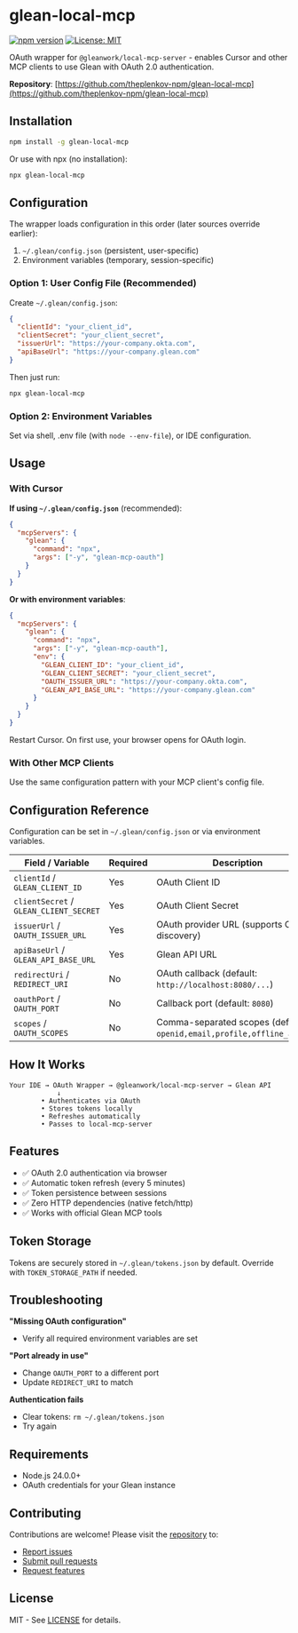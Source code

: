 # glean-local-mcp

[![npm version](https://badge.fury.io/js/glean-local-mcp.svg)](https://www.npmjs.com/package/glean-local-mcp)
[![License: MIT](https://img.shields.io/badge/License-MIT-yellow.svg)](https://opensource.org/licenses/MIT)

OAuth wrapper for `@gleanwork/local-mcp-server` - enables Cursor and other MCP clients to use Glean with OAuth 2.0 authentication.

**Repository**: [https://github.com/theplenkov-npm/glean-local-mcp](https://github.com/theplenkov-npm/glean-local-mcp)

## Installation

```bash
npm install -g glean-local-mcp
```

Or use with npx (no installation):
```bash
npx glean-local-mcp
```

## Configuration

The wrapper loads configuration in this order (later sources override earlier):
1. `~/.glean/config.json` (persistent, user-specific)
2. Environment variables (temporary, session-specific)

### Option 1: User Config File (Recommended)

Create `~/.glean/config.json`:
```json
{
  "clientId": "your_client_id",
  "clientSecret": "your_client_secret",
  "issuerUrl": "https://your-company.okta.com",
  "apiBaseUrl": "https://your-company.glean.com"
}
```

Then just run:
```bash
npx glean-local-mcp
```

### Option 2: Environment Variables

Set via shell, .env file (with `node --env-file`), or IDE configuration.

## Usage

### With Cursor

**If using `~/.glean/config.json`** (recommended):

```json
{
  "mcpServers": {
    "glean": {
      "command": "npx",
      "args": ["-y", "glean-mcp-oauth"]
    }
  }
}
```

**Or with environment variables**:

```json
{
  "mcpServers": {
    "glean": {
      "command": "npx",
      "args": ["-y", "glean-mcp-oauth"],
      "env": {
        "GLEAN_CLIENT_ID": "your_client_id",
        "GLEAN_CLIENT_SECRET": "your_client_secret",
        "OAUTH_ISSUER_URL": "https://your-company.okta.com",
        "GLEAN_API_BASE_URL": "https://your-company.glean.com"
      }
    }
  }
}
```

Restart Cursor. On first use, your browser opens for OAuth login.

### With Other MCP Clients

Use the same configuration pattern with your MCP client's config file.

## Configuration Reference

Configuration can be set in `~/.glean/config.json` or via environment variables.

| Field / Variable | Required | Description |
|------------------|----------|-------------|
| `clientId` / `GLEAN_CLIENT_ID` | Yes | OAuth Client ID |
| `clientSecret` / `GLEAN_CLIENT_SECRET` | Yes | OAuth Client Secret |
| `issuerUrl` / `OAUTH_ISSUER_URL` | Yes | OAuth provider URL (supports OIDC discovery) |
| `apiBaseUrl` / `GLEAN_API_BASE_URL` | Yes | Glean API URL |
| `redirectUri` / `REDIRECT_URI` | No | OAuth callback (default: `http://localhost:8080/...`) |
| `oauthPort` / `OAUTH_PORT` | No | Callback port (default: `8080`) |
| `scopes` / `OAUTH_SCOPES` | No | Comma-separated scopes (default: `openid,email,profile,offline_access`) |

## How It Works

```
Your IDE → OAuth Wrapper → @gleanwork/local-mcp-server → Glean API
            ↓
        • Authenticates via OAuth
        • Stores tokens locally
        • Refreshes automatically
        • Passes to local-mcp-server
```

## Features

- ✅ OAuth 2.0 authentication via browser
- ✅ Automatic token refresh (every 5 minutes)
- ✅ Token persistence between sessions
- ✅ Zero HTTP dependencies (native fetch/http)
- ✅ Works with official Glean MCP tools

## Token Storage

Tokens are securely stored in `~/.glean/tokens.json` by default. Override with `TOKEN_STORAGE_PATH` if needed.

## Troubleshooting

**"Missing OAuth configuration"**
- Verify all required environment variables are set

**"Port already in use"**
- Change `OAUTH_PORT` to a different port
- Update `REDIRECT_URI` to match

**Authentication fails**
- Clear tokens: `rm ~/.glean/tokens.json`
- Try again

## Requirements

- Node.js 24.0.0+
- OAuth credentials for your Glean instance

## Contributing

Contributions are welcome! Please visit the [repository](https://github.com/theplenkov-npm/glean-local-mcp) to:
- [Report issues](https://github.com/theplenkov-npm/glean-local-mcp/issues)
- [Submit pull requests](https://github.com/theplenkov-npm/glean-local-mcp/pulls)
- [Request features](https://github.com/theplenkov-npm/glean-local-mcp/issues)

## License

MIT - See [LICENSE](https://github.com/theplenkov-npm/glean-local-mcp/blob/main/LICENSE) for details.

